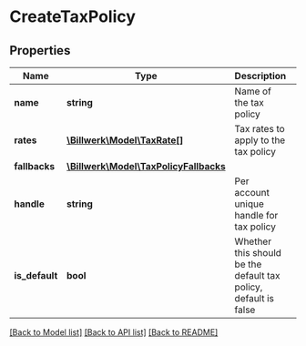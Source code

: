 # CreateTaxPolicy

## Properties
Name | Type | Description | Notes
------------ | ------------- | ------------- | -------------
**name** | **string** | Name of the tax policy | 
**rates** | [**\Billwerk\Model\TaxRate[]**](TaxRate.md) | Tax rates to apply to the tax policy | [optional] 
**fallbacks** | [**\Billwerk\Model\TaxPolicyFallbacks**](TaxPolicyFallbacks.md) |  | 
**handle** | **string** | Per account unique handle for tax policy | 
**is_default** | **bool** | Whether this should be the default tax policy, default is false | 

[[Back to Model list]](../../README.md#documentation-for-models) [[Back to API list]](../../README.md#documentation-for-api-endpoints) [[Back to README]](../../README.md)

